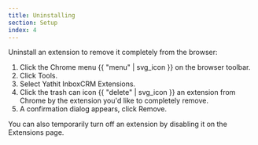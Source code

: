```yaml
---
title: Uninstalling
section: Setup
index: 4
---
```



Uninstall an extension to remove it completely from the browser:

1. Click the Chrome menu {{ "menu" | svg_icon }} on the browser toolbar.
2. Click Tools.
3. Select Yathit InboxCRM Extensions.
4. Click the trash can icon {{ "delete" | svg_icon }} an extension from Chrome by the extension you'd like to completely remove.
6. A confirmation dialog appears, click Remove.

You can also temporarily turn off an extension by disabling it on the Extensions page.

